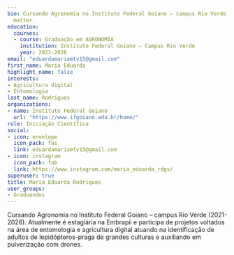 ```yaml
---
bio: Cursando Agronomia no Instituto Federal Goiano – campus Rio Verde (2021-2026). Atualmente é estagiária na Embrapii e participa de projetos voltados na área de entomologia e agricultura digital atuando na identificação de adultos de lepidópteros-praga de grandes culturas e auxiliando em pulverização com drones. 
  matter.
education:
  courses:
  - course: Graduação em AGRONOMIA
    institution: Instituto Federal Goiano – Campus Rio Verde
    year: 2021-2026
email: "eduardamariamtv15@gmail.com"
first_name: Maria Eduarda
highlight_name: false
interests:
- Agricultura digital
- Entomologia
last_name: Rodrigues
organizations:
- name: Instituto Federal Goiano
  url: "https://www.ifgoiano.edu.br/home/"
role: Iniciação Científica
social:
- icon: envelope
  icon_pack: fas
  link: eduardamariamtv15@gmail.com
- icon: instagram
  icon_pack: fab
  link: https://www.instagram.com/maria_eduarda_rdgs/
superuser: true
title: Maria Eduarda Rodrigues
user_groups:
- Graduandos
---
```


Cursando Agronomia no Instituto Federal Goiano – campus Rio Verde (2021-2026). Atualmente é estagiária na Embrapii e participa de projetos voltados na área de entomologia e agricultura digital atuando na identificação de adultos de lepidópteros-praga de grandes culturas e auxiliando em pulverização com drones. 